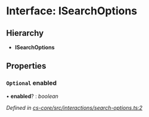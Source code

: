 # Interface: ISearchOptions

## Hierarchy

* **ISearchOptions**

## Properties

### `Optional` enabled

• **enabled**? : *boolean*

*Defined in [cs-core/src/interactions/search-options.ts:2](https://github.com/RichardHovenkamp/csnext/blob/eefa977/packages/cs-core/src/interactions/search-options.ts#L2)*
